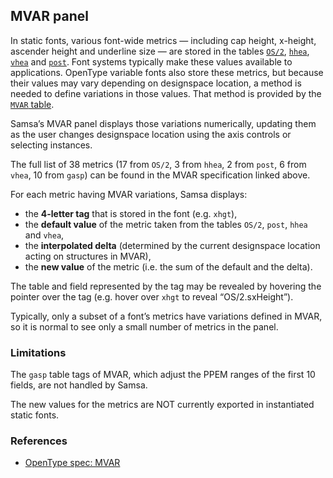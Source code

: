 ## MVAR panel

In static fonts, various font-wide metrics — including cap height, x-height, ascender height and underline size — are stored in the tables [`OS/2`](https://docs.microsoft.com/en-us/typography/opentype/spec/os2), [`hhea`](https://docs.microsoft.com/en-us/typography/opentype/spec/hhea), [`vhea`](https://docs.microsoft.com/en-us/typography/opentype/spec/vhea) and [`post`](https://docs.microsoft.com/en-us/typography/opentype/spec/post). Font systems typically make these values available to applications. OpenType variable fonts also store these metrics, but because their values may vary depending on designspace location, a method is needed to define variations in those values. That method is provided by the [`MVAR` table](https://docs.microsoft.com/en-us/typography/opentype/spec/mvar).

Samsa’s MVAR panel displays those variations numerically, updating them as the user changes designspace location using the axis controls or selecting instances.

The full list of 38 metrics (17 from `OS/2`, 3 from `hhea`, 2 from `post`, 6 from `vhea`, 10 from `gasp`) can be found in the MVAR specification linked above.

For each metric having MVAR variations, Samsa displays:
* the **4-letter tag** that is stored in the font (e.g. `xhgt`),
* the **default value** of the metric taken from the tables `OS/2`, `post`, `hhea` and `vhea`,
* the **interpolated delta** (determined by the current designspace location acting on structures in MVAR),
* the **new value** of the metric (i.e. the sum of the default and the delta).

The table and field represented by the tag may be revealed by hovering the pointer over the tag (e.g. hover over `xhgt` to reveal “OS/2.sxHeight”).

Typically, only a subset of a font’s metrics have variations defined in MVAR, so it is normal to see only a small number of metrics in the panel.

### Limitations

The `gasp` table tags of MVAR, which adjust the PPEM ranges of the first 10 fields, are not handled by Samsa.

The new values for the metrics are NOT currently exported in instantiated static fonts.

### References

* [OpenType spec: MVAR](https://docs.microsoft.com/en-us/typography/opentype/spec/mvar)
